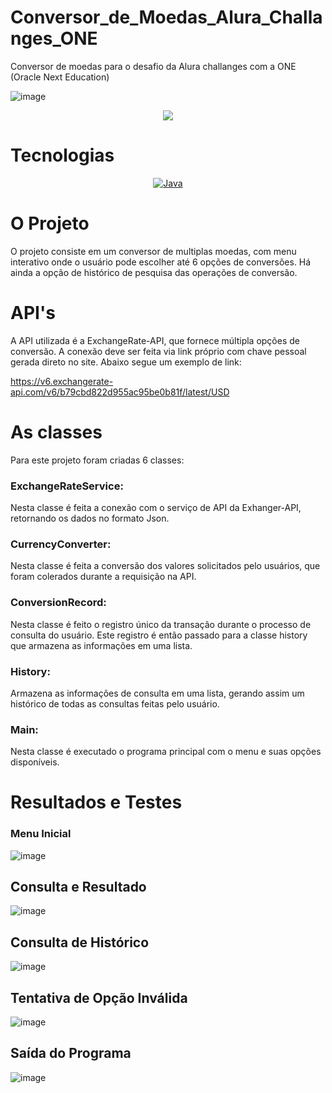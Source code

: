 # Conversor_de_Moedas_Alura_Challanges_ONE

Conversor de moedas para o desafio da Alura challanges com a ONE (Oracle Next Education)

![image](https://github.com/LealDias/Conversor_de_Moedas_Alura_Challanges_ONE/assets/70763447/96c669ef-3a45-4b34-85c3-74b23f920caf)
<p align="center">
  <a href="#">
    <img src="![image](https://github.com/LealDias/Conversor_de_Moedas_Alura_Challanges_ONE/assets/70763447/96c669ef-3a45-4b34-85c3-74b23f920caf)">
  </a>
</p>

# Tecnologias

<p align="center">
  <a href="#">
    <img src="https://img.shields.io/badge/Java-E34F26?style=for-the-badge&logo=java&logoColor=white" alt="Java">
  </a>
</p>

# O Projeto

O projeto consiste em um conversor de multiplas moedas, com menu interativo onde o usuário pode escolher até 6 opções de conversões. Há ainda a opção de histórico de pesquisa das operações de conversão.

# API's

A API utilizada é a ExchangeRate-API, que fornece múltipla opções de conversão. A conexão deve ser feita via link próprio com chave pessoal gerada direto no site. Abaixo segue um exemplo de link:

https://v6.exchangerate-api.com/v6/b79cbd822d955ac95be0b81f/latest/USD

# As classes

Para este projeto foram criadas 6 classes:

### ExchangeRateService:

Nesta classe é feita a conexão com o serviço de API da Exhanger-API, retornando os dados no formato Json.

### CurrencyConverter:

Nesta classe é feita a conversão dos valores solicitados pelo usuários, que foram colerados durante a requisição na API.

### ConversionRecord:

Nesta classe é feito o registro único da transação durante o processo de consulta do usuário. Este registro é então passado para a classe history que armazena as informações em uma lista.

### History:

Armazena as informações de consulta em uma lista, gerando assim um histórico de todas as consultas feitas pelo usuário.

### Main:

Nesta classe é executado o programa principal com o menu e suas opções disponíveis.

# Resultados e Testes

### Menu Inicial

![image](https://github.com/LealDias/Conversor_de_Moedas_Alura_Challanges_ONE/assets/70763447/a697c820-a0a1-4624-837a-ecc32b0445c7)

## Consulta e Resultado

![image](https://github.com/LealDias/Conversor_de_Moedas_Alura_Challanges_ONE/assets/70763447/51665f3e-95b7-4dd7-a30d-a9b9efda0cc7)

## Consulta de Histórico

![image](https://github.com/LealDias/Conversor_de_Moedas_Alura_Challanges_ONE/assets/70763447/99e303b1-adbf-4978-9590-6618c3bda160)

## Tentativa de Opção Inválida

![image](https://github.com/LealDias/Conversor_de_Moedas_Alura_Challanges_ONE/assets/70763447/33b0753c-667b-4b44-b2fe-d2bc12c1d6f0)


## Saída do Programa

![image](https://github.com/LealDias/Conversor_de_Moedas_Alura_Challanges_ONE/assets/70763447/19888e04-42ab-456e-b978-1f47479f0857)


